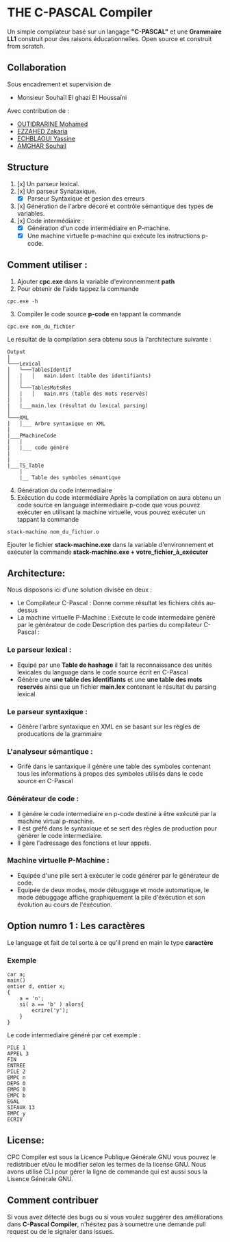 # THE  C-PASCAL Compiler 
Un simple compilateur basé sur un langage **"C-PASCAL"** et une **Grammaire LL1** construit pour des raisons éducationnelles. Open source et construit from scratch.
## Collaboration
Sous encadrement et supervision de  
- Monsieur Souhaïl El ghazi El Houssaïni 

Avec contribution de :

 - [OUTIDRARINE Mohamed]( https://github.com/outidrarine )
 - [EZZAHED Zakaria]( https://github.com/Dreaminguy )
 - [ECHBLAOUI Yassine]( https://github.com/Testoxe )
 - [AMGHAR Souhail]( https://github.com/Ssouh )

## Structure 

 1. [x] Un parseur lexical.
 2. [x] Un parseur Synataxique.
	 - [x] Parseur Syntaxique et gesion des erreurs
 3. [x] Génération de l'arbre décoré et contrôle sémantique des types de variables.
 4. [x] Code intermédiaire :
	 - [x] Génération d'un code intermédiaire en P-machine.
	 - [x] Une machine virtuelle p-machine qui exécute les instructions p-code.
## Comment utiliser :
 
 1. Ajouter **cpc.exe** dans la variable d'evironnemment **path**
 2. Pour obtenir de l'aide tappez la commande 
 ```
 cpc.exe -h
 ```
 3. Compiler le code source **p-code** en tappant la commande 
 ```
 cpc.exe nom_du_fichier
 ```
 Le résultat de la compilation sera obtenu sous la l'architecture suivante :

```
Output
│
└───Lexical
│   └───TablesIdentif
│   |   │   main.ident (table des identifiants)
│   │
│   └───TablesMotsRes
│   |   │   main.mrs (table des mots reservés)
|   |
|   |___main.lex (résultat du lexical parsing)
│   
└───XML
|   │___ Arbre syntaxique en XML
|
|___PMachineCode
|   |
|   |___ code généré
|
|
|___TS_Table
    |
    |__ Table des symboles sémantique
```

 4. Génération du code intermediaire
 5. Exécution du code intermédiaire
 Après la compilation on aura obtenu un code source en language intermediaire p-code que vous pouvez exécuter en utilisant la machine virtuelle, vous pouvez exécuter un tappant la commande 
 ```
 stack-machine nom_du_fichier.o
 ```
 Ejouter le fichier **stack-machine.exe** dans la variable d'environnement et exécuter la commande **stack-machine.exe + votre_fichier_à_exécuter**
 
## Architecture:
Nous disposons ici d'une solution divisée en deux :
- Le Compilateur C-Pascal :
Donne comme résultat les fichiers cités au-dessus
- La machine virtuelle P-Machine :
Exécute le code intermedaire généré par le générateur de code
Description des parties du compilateur C-Pascal :
### Le parseur lexical :
- Equipé par une **Table de hashage** il fait la reconnaissance des unités lexicales du language dans le code source écrit en C-Pascal
- Génère une **une table des identifiants** et une **une table des mots reservés** ainsi que un fichier **main.lex** contenant le résultat du parsing lexical
### Le parseur syntaxique :
- Génère l'arbre syntaxique en XML en se basant sur les règles de producations de la grammaire
### L'analyseur sémantique :
- Grifé dans le santaxique il génère une table des symboles contenant tous les informations à propos des symboles utilisés dans le code source en C-Pascal
### Générateur de code :
- Il génére le code intermediaire en p-code destiné à être exécuté par la machine virtual p-machine.
- Il est gréfé dans le syntaxique et se sert des règles de production pour générer le code intermediaire.
- Il  gère l'adressage des fonctions et leur appels.
### Machine virtuelle P-Machine :
- Equipée d'une pile sert à exécuter le code générer par le générateur de code.
- Equipée de deux modes, mode débuggage et mode automatique, le mode débuggage affiche graphiquement la pile d'éxécution et son évolution au cours de l'éxécution.

## Option numro 1 : Les caractères
Le language et fait de tel sorte à ce qu'il prend en main le type **caractère**
### Exemple
```
car a;				
main()  				
entier d, entier x;
{
  	a = 'n';
	si( a == 'b' ) alors{
		ecrire('y');
	}
}
```
Le code intermediaire généré par cet exemple : 
```
PILE 1
APPEL 3
FIN
ENTREE
PILE 2
EMPC n
DEPG 0
EMPG 0
EMPC b
EGAL
SIFAUX 13
EMPC y
ECRIV
```
## License:
CPC Compiler est sous la Licence Publique Générale GNU vous pouvez le redistribuer et/ou le modifier selon les termes de la license GNU. Nous avons utilisé CLI pour gérer la ligne de commande qui est aussi sous la Lisence Générale GNU.

## Comment contribuer
Si vous avez détecté des bugs ou si vous voulez suggérer des améliorations dans **C-Pascal Compiler**, n'hésitez pas à soumettre une demande pull request ou de le signaler dans issues.
